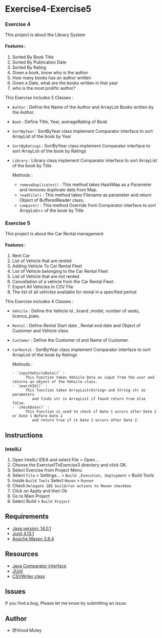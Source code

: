 # Exercise4-Exercise5

### Exercise 4  
   This project is about the Library System 
   
   #### Features :
  1. Sorted By Book Title 
  2. Sorted By Publication Date 
  3. Sorted By Rating 
  4. Given a book, know who is the author 
  5. How many books has an author written 
  6. Given a Date, what are the books written in that year
  7. who is the most prolific author? 
   
 This Exercise includes 5 Classes :  
 - `Author` :
         Define the  Name of the Author and ArrayList Books written by the Author.
 - `Book` :
         Define Title, Year, averageRating of Book
 - `SortByYear` :
         SortByYear class implement Comparator interface to sort ArrayList<Book> of the book by Year
 - `SortByRatings` :
         SortByYear class implement Comparator interface to sort ArrayList<Book> of the book by Ratings
 - `Library` :
   Library class implement Comparator interface to sort ArrayList<Book> of the book by Title
      
   Methods :
   
      - `removeDuplicates()` : 
               This method takes HashMap as a Parameter and removes duplicate data from Map.
      - `readFile()` :
               This method takes Filename as parameter and return Object of BufferedReader class;
      - `compare()` :
               This method Override from Comparator interface to sort ArrayList<> of the book by Title

### Exercise 5
   This project is about the Car Rental management   
   #### Features :
   
1. Rent Car 
2. List  of Vehicle that are rented 
3. Adding Vehicle To Car Rental Fleet 
4. List of  Vehicle belonging to the  Car Rental Fleet 
5. List  of Vehicle that are not rented 
6. Cancellation of a vehicle from the Car Rental Fleet. 
7. Export All Vehicles In CSV File 
8. The list of all vehicles available for rental in a specified period

This Exercise includes 4 Classes :  

- `Vehicle` :
      Define the  Vehicle id , brand ,model, number of seats, licence_plate.
- `Rental` :
      Define Rental Start date , Rental end date and Object of Customer  and Vehicle class 
- `Customer` :
      Define the  Customer id and Name of Customer.
- `CarRental` :
      SortByYear class implement Comparator interface to sort ArrayList<Book> of the book by Ratings

   Methods :

      - `inputVehicleData()` : 
            This Function takes Vehicle Data as input from the user and returns an object of the Vehicle class.
      - `searchId()` :
            This function takes ArrayList<String> and String str as parameters 
               and finds str in ArrayList if found return true else false.
      - `checkDate()` :
            This Function is used to check if Date 1 occurs after Date 2 or Date 1 Before Date 2 
               and return true if it Date 1 occurs after Date 2.
## Instructions

### IntelliJ

1. Open IntelliJ IDEA and select File > Open....
2. Choose the Exercise1ToExercise3 directory and click OK.
3. Select Exercise from Project Menu
4. Select `File` > Settings... > `Build ,Execution, Deployment` > Build Tools
5. Inside `Build Tools` Select `Maven` > `Runner`
6. Check `Delegate IDE build/run actions to Maven checkbox`
7. Click on Apply and then Ok
8. Go to Main Project 
9. Select Build > `Build Project`
   

## Requirements
- [Java version: 14.0.1](https://www.javatpoint.com/javafx-how-to-install-java)
- [Junit 4.13.1](https://www.jetbrains.com/help/idea/junit.html)
- [Apache Maven 3.8.4](https://www.javatpoint.com/how-to-install-maven)

## Resources
- [Java Comparator Interface](https://www.javatpoint.com/Comparator-interface-in-collection-framework)
- [JUnit](https://www.javatpoint.com/junit-tutorial)
- [CSVWriter class](https://www.tutorialspoint.com/how-to-write-data-to-csv-file-in-java)

## Issues
   If you find a bug, Please let me know by submitting an issue.
   
## Author
- @Vinod Muley
